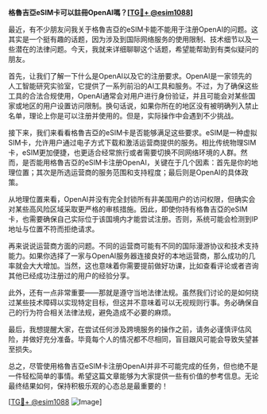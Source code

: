 **格魯吉亞eSIM卡可以註冊OpenAI嗎？[[TG💪+ @esim1088](https://t.me/s/esim1088)]**

最近，有不少朋友问我关于格魯吉亞的eSIM卡能不能用于注册OpenAI的问题。这其实是一个挺有趣的话题，因为涉及到国际网络服务的使用限制、技术细节以及一些潜在的法律问题。今天，我就来详细聊聊这个话题，希望能帮助到有类似疑问的朋友。

首先，让我们了解一下什么是OpenAI以及它的注册要求。OpenAI是一家领先的人工智能研究实验室，它提供了一系列前沿的AI工具和服务。不过，为了确保这些工具的合法合规使用，OpenAI通常会对用户进行身份验证，并且可能会对某些国家或地区的用户设置访问限制。换句话说，如果你所在的地区没有被明确列入禁止名单，理论上你是可以注册并使用的。但是，实际操作中会遇到不少挑战。

接下来，我们来看看格魯吉亞的eSIM卡是否能够满足这些要求。eSIM是一种虚拟SIM卡，允许用户通过电子方式下载和激活运营商提供的服务。相比传统物理SIM卡，eSIM更加便捷，也更适合经常旅行或者需要切换不同网络环境的人群。然而，是否能用格魯吉亞的eSIM卡注册OpenAI，关键在于几个因素：首先是你的地理位置；其次是所选运营商的服务范围和支持程度；最后则是OpenAI的具体政策。

从地理位置来看，OpenAI并没有完全封锁所有非美国用户的访问权限，但确实会对某些高风险区域采取更严格的审核措施。因此，即使你持有格魯吉亞的eSIM卡，也需要确保自己实际位于该国境内才能尝试注册。否则，系统可能会检测到IP地址与位置不符而拒绝请求。

再来说说运营商方面的问题。不同的运营商可能有不同的国际漫游协议和技术支持能力。如果你选择了一家与OpenAI服务器连接良好的本地运营商，那么成功的几率就会大大增加。当然，这也意味着你需要提前做好功课，比如查看评论或者咨询其他已经成功注册过的用户的经验分享。

此外，还有一点非常重要——那就是遵守当地法律法规。虽然我们讨论的是如何绕过某些技术障碍以实现特定目标，但这并不意味着可以无视规则行事。务必确保自己的行为符合相关法律法规，避免造成不必要的麻烦。

最后，我想提醒大家，在尝试任何涉及跨境服务的操作之前，请务必谨慎评估风险，并做好充分准备。毕竟每个人的情况都不尽相同，盲目跟风可能会导致失望甚至损失。

总之，尽管使用格魯吉亞eSIM卡注册OpenAI并非不可能完成的任务，但也绝不是一件轻松简单的事情。希望这篇文章能够为大家提供一些有价值的参考信息。无论最终结果如何，保持积极乐观的心态总是最重要的！

[[TG💪+ @esim1088](https://t.me/s/esim1088) ![Image](https://i.postimg.cc/4NQfJmqS/Snipaste-2025-05-13-00-14-12.png)]